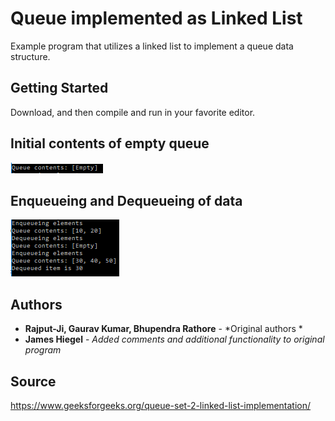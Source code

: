# Queue implemented as Linked List

Example program that utilizes a linked list to implement a queue data structure.

## Getting Started

Download, and then compile and run in your favorite editor.

## Initial contents of empty queue
![empty queue](https://github.com/JamesHiegel/CSharp_Portfolio/blob/master/QueueAsLinkedList/img/emptyQueue.PNG)

## Enqueueing and Dequeueing of data
![sample queue operations](https://github.com/JamesHiegel/CSharp_Portfolio/blob/master/QueueAsLinkedList/img/queueOperations.PNG)

## Authors

* **Rajput-Ji, Gaurav Kumar, Bhupendra Rathore** - *Original authors *
* **James Hiegel** - *Added comments and additional functionality to original program*

## Source

https://www.geeksforgeeks.org/queue-set-2-linked-list-implementation/